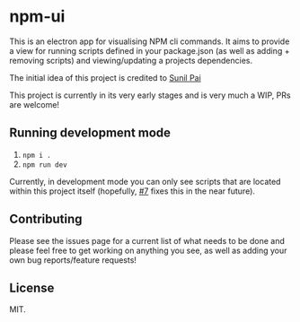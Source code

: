 # npm-ui

This is an electron app for visualising NPM cli commands. It aims to provide a view for running scripts defined in your package.json (as well as adding + removing scripts) and viewing/updating a projects dependencies. 

The initial idea of this project is credited to [Sunil Pai](https://github.com/threepointone)

This project is currently in its very early stages and is very much a WIP, PRs are welcome!

## Running development mode

1. `npm i .`
2. `npm run dev`

Currently, in development mode you can only see scripts that are located within this project itself (hopefully, [#7](https://github.com/alex-saunders/npm-ui/issues/7) fixes this in the near future).

## Contributing

Please see the issues page for a current list of what needs to be done and please feel free to get working on anything you see, as well as adding your own bug reports/feature requests!

## License

MIT.